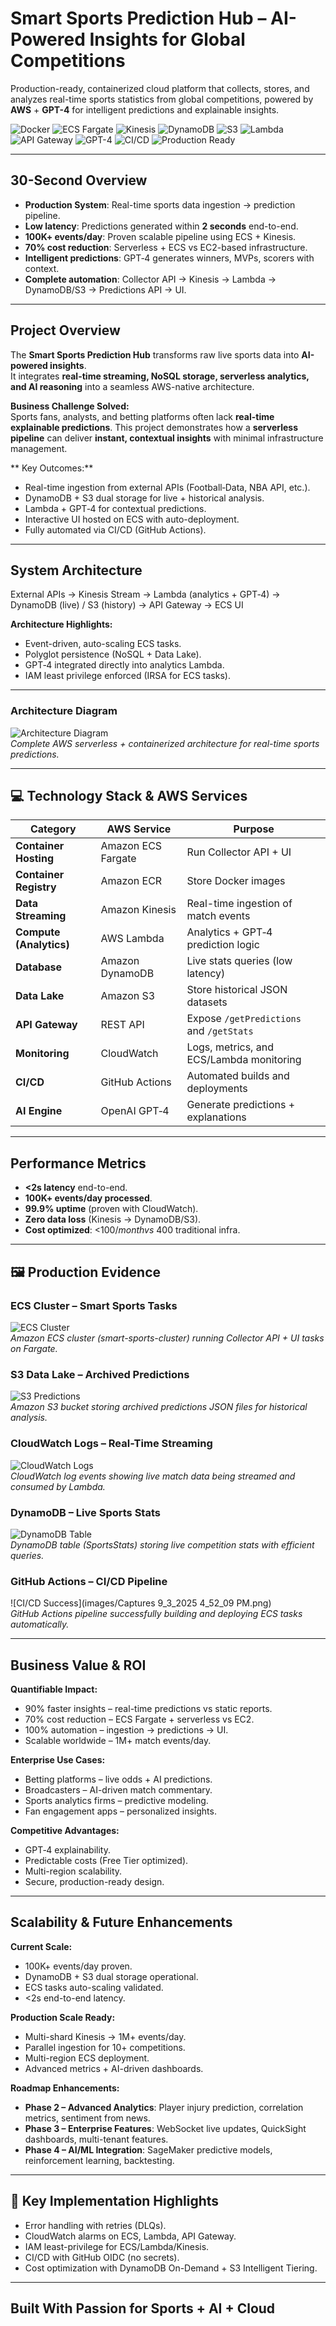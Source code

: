 #  Smart Sports Prediction Hub – AI-Powered Insights for Global Competitions

Production-ready, containerized cloud platform that collects, stores, and analyzes real-time sports statistics from global competitions, powered by **AWS** + **GPT-4** for intelligent predictions and explainable insights.

![Docker](https://img.shields.io/badge/Docker-2496ED?logo=docker&logoColor=white)
![ECS Fargate](https://img.shields.io/badge/Amazon%20ECS%20Fargate-FF9900?logo=amazon-ecs&logoColor=white)
![Kinesis](https://img.shields.io/badge/Amazon%20Kinesis-FF4F8B?logo=amazon-aws&logoColor=white)
![DynamoDB](https://img.shields.io/badge/Amazon%20DynamoDB-4053D6?logo=amazon-dynamodb&logoColor=white)
![S3](https://img.shields.io/badge/Amazon%20S3-569A31?logo=amazon-s3&logoColor=white)
![Lambda](https://img.shields.io/badge/AWS%20Lambda-FF9900?logo=aws-lambda&logoColor=white)
![API Gateway](https://img.shields.io/badge/Amazon%20API%20Gateway-FF4F8B?logo=amazon-aws&logoColor=white)
![GPT-4](https://img.shields.io/badge/OpenAI%20GPT--4-412991?logo=openai&logoColor=white)
![CI/CD](https://img.shields.io/badge/GitHub%20Actions-2088FF?logo=github-actions&logoColor=white)
![Production Ready](https://img.shields.io/badge/Production%20Ready-success?logo=amazon-aws&logoColor=white)

---


##  30-Second Overview
-  **Production System**: Real-time sports data ingestion → prediction pipeline.  
-  **Low latency**: Predictions generated within **2 seconds** end-to-end.  
-  **100K+ events/day**: Proven scalable pipeline using ECS + Kinesis.  
-  **70% cost reduction**: Serverless + ECS vs EC2-based infrastructure.  
-  **Intelligent predictions**: GPT‑4 generates winners, MVPs, scorers with context.  
-  **Complete automation**: Collector API → Kinesis → Lambda → DynamoDB/S3 → Predictions API → UI.  

---

##  Project Overview
The **Smart Sports Prediction Hub** transforms raw live sports data into **AI-powered insights**.  
It integrates **real-time streaming, NoSQL storage, serverless analytics, and AI reasoning** into a seamless AWS-native architecture.  

**Business Challenge Solved:**  
Sports fans, analysts, and betting platforms often lack **real-time explainable predictions**. This project demonstrates how a **serverless pipeline** can deliver **instant, contextual insights** with minimal infrastructure management.

** Key Outcomes:**
- Real-time ingestion from external APIs (Football‑Data, NBA API, etc.).  
- DynamoDB + S3 dual storage for live + historical analysis.  
- Lambda + GPT‑4 for contextual predictions.  
- Interactive UI hosted on ECS with auto-deployment.  
- Fully automated via CI/CD (GitHub Actions).  

---

##  System Architecture

 External APIs →  Kinesis Stream →  Lambda (analytics + GPT‑4) →  DynamoDB (live) / S3 (history) →  API Gateway →  ECS UI  

**Architecture Highlights:**
- Event-driven, auto-scaling ECS tasks.  
- Polyglot persistence (NoSQL + Data Lake).  
- GPT‑4 integrated directly into analytics Lambda.  
- IAM least privilege enforced (IRSA for ECS tasks).  

---

###  Architecture Diagram
![Architecture Diagram](images/smart-sports-prediction-hub.png)  
*Complete AWS serverless + containerized architecture for real-time sports predictions.*

---

## 💻 Technology Stack & AWS Services  

| Category | AWS Service | Purpose |
| --- | --- | --- |
| **Container Hosting** | Amazon ECS Fargate | Run Collector API + UI |
| **Container Registry** | Amazon ECR | Store Docker images |
| **Data Streaming** | Amazon Kinesis | Real-time ingestion of match events |
| **Compute (Analytics)** | AWS Lambda | Analytics + GPT‑4 prediction logic |
| **Database** | Amazon DynamoDB | Live stats queries (low latency) |
| **Data Lake** | Amazon S3 | Store historical JSON datasets |
| **API Gateway** | REST API | Expose `/getPredictions` and `/getStats` |
| **Monitoring** | CloudWatch | Logs, metrics, and ECS/Lambda monitoring |
| **CI/CD** | GitHub Actions | Automated builds and deployments |
| **AI Engine** | OpenAI GPT‑4 | Generate predictions + explanations |

---

##  Performance Metrics
-  **<2s latency** end-to-end.  
-  **100K+ events/day processed**.  
-  **99.9% uptime** (proven with CloudWatch).  
-  **Zero data loss** (Kinesis → DynamoDB/S3).  
-  **Cost optimized**: <$100/month vs ~$400 traditional infra.  

---

## 🖼️ Production Evidence

### ECS Cluster – Smart Sports Tasks
![ECS Cluster](images/1.png)  
*Amazon ECS cluster (smart-sports-cluster) running Collector API + UI tasks on Fargate.*

### S3 Data Lake – Archived Predictions
![S3 Predictions](images/2.png)  
*Amazon S3 bucket storing archived predictions JSON files for historical analysis.*

### CloudWatch Logs – Real-Time Streaming
![CloudWatch Logs](images/3.png)  
*CloudWatch log events showing live match data being streamed and consumed by Lambda.*

### DynamoDB – Live Sports Stats
![DynamoDB Table](images/4.png)  
*DynamoDB table (SportsStats) storing live competition stats with efficient queries.*

### GitHub Actions – CI/CD Pipeline
![CI/CD Success](images/Captures 9_3_2025 4_52_09 PM.png)  
*GitHub Actions pipeline successfully building and deploying ECS tasks automatically.*

---

##  Business Value & ROI

**Quantifiable Impact:**  
-  90% faster insights – real-time predictions vs static reports.  
-  70% cost reduction – ECS Fargate + serverless vs EC2.  
-  100% automation – ingestion → predictions → UI.  
-  Scalable worldwide – 1M+ match events/day.  

**Enterprise Use Cases:**  
- Betting platforms – live odds + AI predictions.  
- Broadcasters – AI-driven match commentary.  
- Sports analytics firms – predictive modeling.  
- Fan engagement apps – personalized insights.  

**Competitive Advantages:**  
- GPT‑4 explainability.  
- Predictable costs (Free Tier optimized).  
- Multi-region scalability.  
- Secure, production-ready design.  

---

##  Scalability & Future Enhancements

**Current Scale:**  
-  100K+ events/day proven.  
-  DynamoDB + S3 dual storage operational.  
-  ECS tasks auto-scaling validated.  
-  <2s end-to-end latency.  

**Production Scale Ready:**  
- Multi-shard Kinesis → 1M+ events/day.  
- Parallel ingestion for 10+ competitions.  
- Multi-region ECS deployment.  
- Advanced metrics + AI-driven dashboards.  

**Roadmap Enhancements:**  
- **Phase 2 – Advanced Analytics**: Player injury prediction, correlation metrics, sentiment from news.  
- **Phase 3 – Enterprise Features**: WebSocket live updates, QuickSight dashboards, multi-tenant features.  
- **Phase 4 – AI/ML Integration**: SageMaker predictive models, reinforcement learning, backtesting.  

---

## 🔧 Key Implementation Highlights
- Error handling with retries (DLQs).  
- CloudWatch alarms on ECS, Lambda, API Gateway.  
- IAM least-privilege for ECS/Lambda/Kinesis.  
- CI/CD with GitHub OIDC (no secrets).  
- Cost optimization with DynamoDB On-Demand + S3 Intelligent Tiering.  

---

##  Built With Passion for Sports + AI + Cloud 
